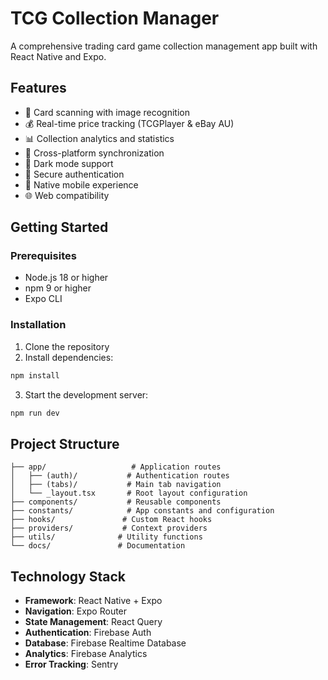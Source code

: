 # TCG Collection Manager

A comprehensive trading card game collection management app built with React Native and Expo.

## Features

- 📸 Card scanning with image recognition
- 💰 Real-time price tracking (TCGPlayer & eBay AU)
- 📊 Collection analytics and statistics
- 🔄 Cross-platform synchronization
- 🌙 Dark mode support
- 🔐 Secure authentication
- 📱 Native mobile experience
- 🌐 Web compatibility

## Getting Started

### Prerequisites

- Node.js 18 or higher
- npm 9 or higher
- Expo CLI

### Installation

1. Clone the repository
2. Install dependencies:
```bash
npm install
```
3. Start the development server:
```bash
npm run dev
```

## Project Structure

```
├── app/                   # Application routes
│   ├── (auth)/           # Authentication routes
│   ├── (tabs)/           # Main tab navigation
│   └── _layout.tsx       # Root layout configuration
├── components/           # Reusable components
├── constants/            # App constants and configuration
├── hooks/               # Custom React hooks
├── providers/           # Context providers
├── utils/              # Utility functions
└── docs/               # Documentation
```

## Technology Stack

- **Framework**: React Native + Expo
- **Navigation**: Expo Router
- **State Management**: React Query
- **Authentication**: Firebase Auth
- **Database**: Firebase Realtime Database
- **Analytics**: Firebase Analytics
- **Error Tracking**: Sentry
